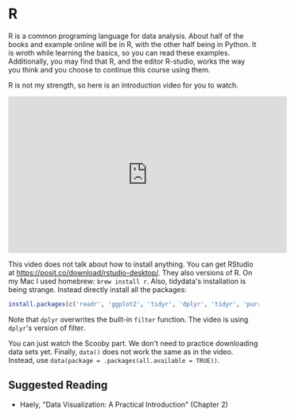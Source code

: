 # R

R is a common programing language for data analysis. About half of the books and example online will be in R, with the other half being in Python. It is wroth while learning the basics, so you can read these examples. Additionally, you may find that R, and the editor R-studio, works the way you think and you choose to continue this course using them.

R is not my strength, so here is an introduction video for you to watch.

<iframe width="560" height="315" src="https://www.youtube.com/embed/yZ0bV2Afkjc?si=5KCWXUNp-NWF7EZz" title="YouTube video player" frameborder="0" allow="accelerometer; autoplay; clipboard-write; encrypted-media; gyroscope; picture-in-picture; web-share" referrerpolicy="strict-origin-when-cross-origin" allowfullscreen></iframe>

This video does not talk about how to install anything. You can get RStudio at https://posit.co/download/rstudio-desktop/. They also versions of R. On my Mac I used homebrew: `brew install r`. Also, tidydata's installation is being strange. Instead directly install all the packages:
```r
install.packages(c('readr', 'ggplot2', 'tidyr', 'dplyr', 'tidyr', 'purrr', 'stringr', 'forcats'))
```
Note that `dplyr` overwrites the built-in `filter` function. The video is using `dplyr`'s version of filter.

You can just watch the Scooby part. We don't need to practice downloading data sets yet. Finally, `data()` does not work the same as in the video. Instead, use `data(package = .packages(all.available = TRUE))`.


## Suggested Reading

* Haely, "Data Visualization: A Practical Introduction" (Chapter 2)
